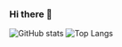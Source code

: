 ### Hi there 👋

![GitHub stats](https://github-readme-stats.vercel.app/api?username=rozumalex&count_private=true&show_icons=true)
![Top Langs](https://github-readme-stats.vercel.app/api/top-langs/?username=rozumalex&layout=compact)

